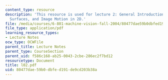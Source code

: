 ```yaml
---
content_type: resource
description: 'This resource is used for lecture 2: General Introduction, Lambertian
  Surfaces, and Image Motion in 2D.'
file: /media/courses/6-801-machine-vision-fall-2004/80477dae59b0dbfed191de9cd203b38a_l02.pdf
file_type: application/pdf
learning_resource_types:
- Lecture Notes
ocw_type: OCWFile
parent_title: Lecture Notes
parent_type: CourseSection
parent_uid: f586c168-ab25-0043-2cbe-286ec2f7bd12
resourcetype: Document
title: l02.pdf
uid: 80477dae-59b0-dbfe-d191-de9cd203b38a
---
```

